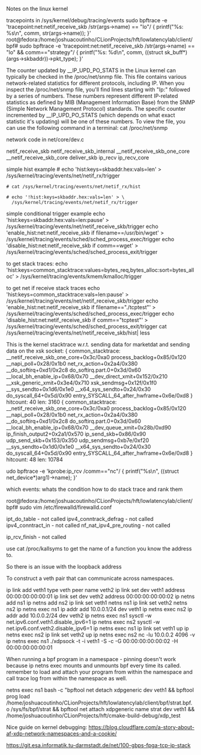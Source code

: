 Notes on the linux kernel

tracepoints in /sys/kernel/debug/tracing/events
sudo bpftrace -e 'tracepoint:net:netif_receive_skb /str(args->name) == "lo"/ { printf("%s: %s\n", comm, str(args->name)); }'
root@fedora:/home/joshuacoutinho/CLionProjects/hft/lowlatencylab/client/bpf# sudo bpftrace -e 'tracepoint:net:netif_receive_skb /str(args->name) == "lo" && comm=="strategy"/ { printf("%s: %d\n", comm, ((struct sk_buff*)(args->skbaddr))->pkt_type); }'


The counter updated by __IP_UPD_PO_STATS in the Linux kernel can typically be checked in the /proc/net/snmp file. This file contains various network-related statistics for different protocols, including IP.
When you inspect the /proc/net/snmp file, you'll find lines starting with "Ip:" followed by a series of numbers. These numbers represent different IP-related statistics as defined by MIB (Management Information Base) from the SNMP (Simple Network Management Protocol) standards. The specific counter incremented by __IP_UPD_PO_STATS (which depends on what exact statistic it's updating) will be one of these numbers.
To view the file, you can use the following command in a terminal:
cat /proc/net/snmp


network code in net/core/dev.c
    
netif_receive_skb
netif_receive_skb_internal
__netif_receive_skb_one_core
__netif_receive_skb_core
deliver_skb
ip_recv
ip_recv_core


simple hist example
    # echo 'hist:keys=skbaddr.hex:vals=len' > \
      /sys/kernel/tracing/events/net/netif_rx/trigger

    # cat /sys/kernel/tracing/events/net/netif_rx/hist

    # echo '!hist:keys=skbaddr.hex:vals=len' > \
      /sys/kernel/tracing/events/net/netif_rx/trigger

simple conditional trigger example
echo 'hist:keys=skbaddr.hex:vals=len:pause' > /sys/kernel/tracing/events/net/netif_receive_skb/trigger
echo 'enable_hist:net:netif_receive_skb if filename==/usr/bin/wget' > /sys/kernel/tracing/events/sched/sched_process_exec/trigger
echo 'disable_hist:net:netif_receive_skb if comm==wget' > /sys/kernel/tracing/events/sched/sched_process_exit/trigger

to get stack traces:
echo 'hist:keys=common_stacktrace:values=bytes_req,bytes_alloc:sort=bytes_alloc' > /sys/kernel/tracing/events/kmem/kmalloc/trigger

to get net if receive stack traces
echo 'hist:keys=common_stacktrace:vals=len:pause' > /sys/kernel/tracing/events/net/netif_receive_skb/trigger
echo 'enable_hist:net:netif_receive_skb if filename=="./tcptest"' > /sys/kernel/tracing/events/sched/sched_process_exec/trigger
echo 'disable_hist:net:netif_receive_skb if comm=="tcptest"' > /sys/kernel/tracing/events/sched/sched_process_exit/trigger
cat /sys/kernel/tracing/events/net/netif_receive_skb/hist| less

This is the kernel stacktrace w.r.t. sending data for marketdat and sending data on the xsk socket:
{ common_stacktrace:
__netif_receive_skb_one_core+0x3c/0xa0
process_backlog+0x85/0x120
__napi_poll+0x28/0x1b0
net_rx_action+0x2a4/0x380
__do_softirq+0xd1/0x2c8
do_softirq.part.0+0x3d/0x60
__local_bh_enable_ip+0x68/0x70
__dev_direct_xmit+0x152/0x210
__xsk_generic_xmit+0x3e4/0x710
xsk_sendmsg+0x12f/0x1f0
__sys_sendto+0x1d6/0x1e0
__x64_sys_sendto+0x24/0x30
do_syscall_64+0x5d/0x90
entry_SYSCALL_64_after_hwframe+0x6e/0xd8
} hitcount:         40  len:       3160
{ common_stacktrace:
__netif_receive_skb_one_core+0x3c/0xa0
process_backlog+0x85/0x120
__napi_poll+0x28/0x1b0
net_rx_action+0x2a4/0x380
__do_softirq+0xd1/0x2c8
do_softirq.part.0+0x3d/0x60
__local_bh_enable_ip+0x68/0x70
__dev_queue_xmit+0x28b/0xd90
ip_finish_output2+0x2a1/0x570
ip_send_skb+0x86/0x90
udp_send_skb+0x153/0x350
udp_sendmsg+0xb7e/0xf20
__sys_sendto+0x1d0/0x1e0
__x64_sys_sendto+0x24/0x30
do_syscall_64+0x5d/0x90
entry_SYSCALL_64_after_hwframe+0x6e/0xd8
} hitcount:         48  len:      10784



udo bpftrace -e 'kprobe:ip_rcv /comm=="nc"/ { printf("%s\n", ((struct net_device*)arg1)->name); }'


which events:
whats the condition
how to do stack trace and rank them


root@fedora:/home/joshuacoutinho/CLionProjects/hft/lowlatencylab/client/bpf# sudo vim /etc/firewalld/firewalld.conf 


ipt_do_table - not called
ipv4_conntrack_defrag - not called
ipv4_conntract_in - not called
nf_nat_ipv4_pre_routing - not called

ip_rcv_finish - not called

use cat /proc/kallsyms to get the name of a function you know the address to.

So there is an issue with the loopback address

To construct a veth pair that can communicate across namespaces.

ip link add veth1 type veth peer name veth2
ip link set dev veth1 address 00:00:00:00:00:01
ip link set dev veth2 address 00:00:00:00:00:02
ip netns add ns1
ip netns add ns2
ip link set veth1 netns ns1
ip link set veth2 netns ns2
ip netns exec ns1 ip addr add 10.0.0.1/24 dev veth1
ip netns exec ns2 ip addr add 10.0.0.2/24 dev veth2
ip netns exec ns1 sysctl -w net.ipv6.conf.veth1.disable_ipv6=1
ip netns exec ns2 sysctl -w net.ipv6.conf.veth2.disable_ipv6=1
ip netns exec ns1 ip link set veth1 up
ip netns exec ns2 ip link set veth2 up
ip netns exec ns2 nc -lu 10.0.0.2 4096 -v
ip netns exec ns1 ./xdpsock -t -i veth1 -S -c -G 00:00:00:00:00:02 -H 00:00:00:00:00:01


When running a bpf program in a namespace - pinning doesn't work because ip netns exec mounts and unmounts bpf every time its called.
remember to load and attach your program from within the namespace and call trace log from within the namespace as well.

netns exec ns1 bash -c  "bpftool net detach xdpgeneric dev veth1 && bpftool prog load /home/joshuacoutinho/CLionProjects/hft/lowlatencylab/client/bpf/strat.bpf.o /sys/fs/bpf/strat && bpftool net attach xdpgeneric name strat dev veth1 && /home/joshuacoutinho/CLionProjects/hft/cmake-build-debug/xdp_test

Nice guide on kernel debugging:
https://blog.cloudflare.com/a-story-about-af-xdp-network-namespaces-and-a-cookie/



https://git.esa.informatik.tu-darmstadt.de/net/100-gbps-fpga-tcp-ip-stack